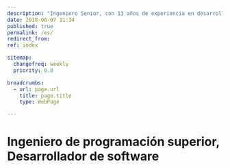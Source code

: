 ```yaml
---
description: "Ingeniero Senior, con 13 años de experiencia en desarrollo web comercial."
date: 2018-06-07 11:34
published: true
permalink: /es/
redirect_from:
ref: index

sitemap:
  changefreq: weekly
  priority: 0.8

breadcrumbs:
  - url: page.url
    title: page.title
    type: WebPage

---
```


# Ingeniero de programación superior, Desarrollador de software

